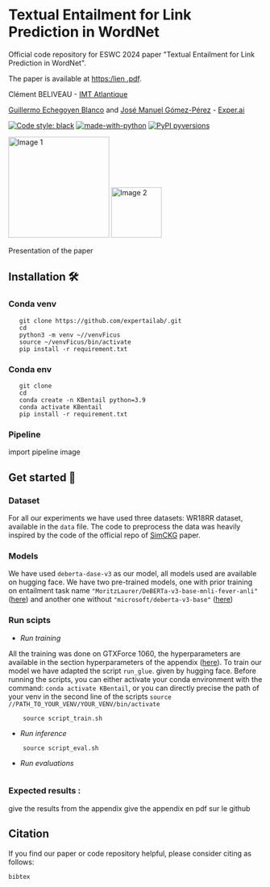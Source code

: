 # Textual Entailment for Link Prediction in WordNet


Official code repository for ESWC 2024 paper 
"Textual Entailment for Link Prediction in WordNet". 

The paper is available at [https:/lien .pdf](https://.pdf).

Clément BELIVEAU - [IMT Atlantique](https://www.imt-atlantique.fr/en) 

[Guillermo Echegoyen Blanco]() and
[José Manuel Gómez-Pérez](https://scholar.google.com/citations?user=P3B2MmwAAAAJ&hl=fr&oi=ao) - [Exper.ai](https://www.expert.ai)

[![Code style: black](https://img.shields.io/badge/code%20style-black-000000.svg?style=flat-square)](https://github.com/ambv/black)
[![made-with-python](https://img.shields.io/badge/Made%20with-Python-1f425f.svg)](https://www.python.org/)
[![PyPI pyversions](https://img.shields.io/pypi/pyversions/ansicolortags.svg)](https://pypi.python.org/pypi/ansicolortags/)


<html> 
<body> 
	<div class="image-container"> 
		<img src="https://www.pole-emc2.fr/app/uploads/logos_adherents/91fff3f6-c993-67c6-68ae-53957c2f623d-768x522.png" alt="Image 1" height="200">
		<img src="https://www.expert.ai/wp-content/uploads/2020/09/logo-new.png" alt="Image 2" height="100"> 
	</div> 
</body>
</html>

Presentation of the paper 

## Installation 🛠 

### Conda venv

```[bash]
   git clone https://github.com/expertailab/.git
   cd 
   python3 -m venv ~//venvFicus
   source ~/venvFicus/bin/activate
   pip install -r requirement.txt
```
### Conda env 

```[bash]
   git clone 
   cd 
   conda create -n KBentail python=3.9
   conda activate KBentail
   pip install -r requirement.txt
```
### Pipeline 

import pipeline image 

## Get started 🚀

### Dataset 

For all our experiments we have used three datasets: WR18RR dataset, available in the `data` file. The code to preprocess the data was heavily inspired by the code of the official repo of [SimCKG](https://github.com/intfloat/SimKGC) paper. 
### Models 

We have used `deberta-dase-v3` as our model, all models used are available on hugging face. We have two pre-trained models, one with prior training on entailment task name `"MoritzLaurer/DeBERTa-v3-base-mnli-fever-anli"` ([here]()) and another one without `"microsoft/deberta-v3-base"` ([here]())

### Run scipts 
- *Run training*

All the training was done on GTXForce 1060, the hyperparameters are available in the section hyperparameters of the appendix ([here]()). To train our model we have adapted the script `run_glue`. given by hugging face. Before running the scripts, you can either activate your conda environment with the command: `conda activate KBentail`, or you can directly precise the path of your venv in the second line of the scripts `source //PATH_TO_YOUR_VENV/YOUR_VENV/bin/activate`

```[bash]
	source script_train.sh 
```

- *Run inference*

```[bash]
	source script_eval.sh 
```

- *Run evaluations*

```[bash]

```

### Expected results : 

give the results from the appendix 
give the appendix en pdf sur le github


## Citation

If you find our paper or code repository helpful, please consider citing as follows:

```
bibtex
```
